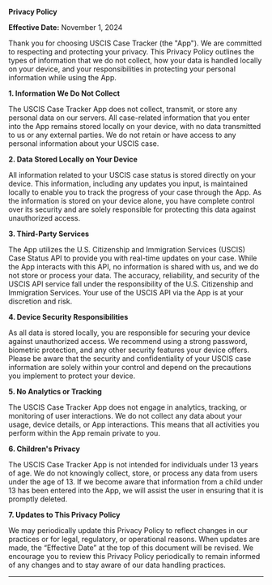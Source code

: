 **Privacy Policy**

**Effective Date:** November 1, 2024

Thank you for choosing USCIS Case Tracker (the "App"). We are committed to respecting and protecting your privacy. This Privacy Policy outlines the types of information that we do not collect, how your data is handled locally on your device, and your responsibilities in protecting your personal information while using the App.

**1. Information We Do Not Collect**

The USCIS Case Tracker App does not collect, transmit, or store any personal data on our servers. All case-related information that you enter into the App remains stored locally on your device, with no data transmitted to us or any external parties. We do not retain or have access to any personal information about your USCIS case.

**2. Data Stored Locally on Your Device**

All information related to your USCIS case status is stored directly on your device. This information, including any updates you input, is maintained locally to enable you to track the progress of your case through the App. As the information is stored on your device alone, you have complete control over its security and are solely responsible for protecting this data against unauthorized access.

**3. Third-Party Services**

The App utilizes the U.S. Citizenship and Immigration Services (USCIS) Case Status API to provide you with real-time updates on your case. While the App interacts with this API, no information is shared with us, and we do not store or process your data. The accuracy, reliability, and security of the USCIS API service fall under the responsibility of the U.S. Citizenship and Immigration Services. Your use of the USCIS API via the App is at your discretion and risk.

**4. Device Security Responsibilities**

As all data is stored locally, you are responsible for securing your device against unauthorized access. We recommend using a strong password, biometric protection, and any other security features your device offers. Please be aware that the security and confidentiality of your USCIS case information are solely within your control and depend on the precautions you implement to protect your device.

**5. No Analytics or Tracking**

The USCIS Case Tracker App does not engage in analytics, tracking, or monitoring of user interactions. We do not collect any data about your usage, device details, or App interactions. This means that all activities you perform within the App remain private to you.

**6. Children's Privacy**

The USCIS Case Tracker App is not intended for individuals under 13 years of age. We do not knowingly collect, store, or process any data from users under the age of 13. If we become aware that information from a child under 13 has been entered into the App, we will assist the user in ensuring that it is promptly deleted.

**7. Updates to This Privacy Policy**

We may periodically update this Privacy Policy to reflect changes in our practices or for legal, regulatory, or operational reasons. When updates are made, the “Effective Date” at the top of this document will be revised. We encourage you to review this Privacy Policy periodically to remain informed of any changes and to stay aware of our data handling practices.

---
